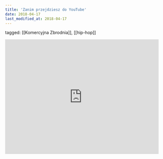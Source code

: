 ```yaml
---
title: 'Zanim przejdziesz do YouTube'
date: 2018-04-17
last_modified_at: 2018-04-17
---
```

tagged: [[Komercyjna Zbrodnia]], [[hip-hop]]
<iframe allow="accelerometer; autoplay; clipboard-write; encrypted-media; gyroscope; picture-in-picture" allowfullscreen="" frameborder="0" height="375" id="youtube_iframe" src="https://www.youtube.com/embed/iRCq5ZPcjkk?feature=oembed&amp;enablejsapi=1&amp;origin=https://safe.txmblr.com&amp;wmode=opaque" width="500"></iframe>